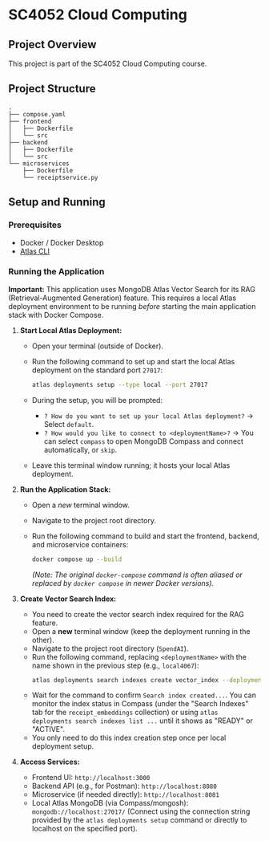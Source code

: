 # SC4052 Cloud Computing

## Project Overview

This project is part of the SC4052 Cloud Computing course.

## Project Structure

```
.
├── compose.yaml
├── frontend
│   ├── Dockerfile
│   └── src
├── backend
│   ├── Dockerfile
│   └── src
└── microservices
    ├── Dockerfile
    └── receiptservice.py
```

## Setup and Running

### Prerequisites

- Docker / Docker Desktop
- [Atlas CLI](https://www.mongodb.com/docs/atlas/cli/stable/install-atlas-cli/)

### Running the Application

**Important:** This application uses MongoDB Atlas Vector Search for its RAG (Retrieval-Augmented Generation) feature. This requires a local Atlas deployment environment to be running _before_ starting the main application stack with Docker Compose.

1. **Start Local Atlas Deployment:**

   - Open your terminal (outside of Docker).
   - Run the following command to set up and start the local Atlas deployment on the standard port `27017`:

     ```bash
     atlas deployments setup --type local --port 27017
     ```

   - During the setup, you will be prompted:
     - `? How do you want to set up your local Atlas deployment?` -> Select `default`.
     - `? How would you like to connect to <deploymentName>?` -> You can select `compass` to open MongoDB Compass and connect automatically, or `skip`.
   - Leave this terminal window running; it hosts your local Atlas deployment.

2. **Run the Application Stack:**

   - Open a _new_ terminal window.
   - Navigate to the project root directory.
   - Run the following command to build and start the frontend, backend, and microservice containers:

     ```bash
     docker compose up --build
     ```

     _(Note: The original `docker-compose` command is often aliased or replaced by `docker compose` in newer Docker versions)._

3. **Create Vector Search Index:**
   - You need to create the vector search index required for the RAG feature.
   - Open a **new** terminal window (keep the deployment running in the other).
   - Navigate to the project root directory (`SpendAI`).
   - Run the following command, replacing `<deploymentName>` with the name shown in the previous step (e.g., `local4067`):
     ```bash
     atlas deployments search indexes create vector_index --deploymentName <deploymentName> --file vector_index_definition.json
     ```
   - Wait for the command to confirm `Search index created...`. You can monitor the index status in Compass (under the "Search Indexes" tab for the `receipt_embeddings` collection) or using `atlas deployments search indexes list ...` until it shows as "READY" or "ACTIVE".
   - You only need to do this index creation step once per local deployment setup.

4. **Access Services:**
   - Frontend UI: `http://localhost:3000`
   - Backend API (e.g., for Postman): `http://localhost:8080`
   - Microservice (if needed directly): `http://localhost:8081`
   - Local Atlas MongoDB (via Compass/mongosh): `mongodb://localhost:27017/` (Connect using the connection string provided by the `atlas deployments setup` command or directly to localhost on the specified port).
